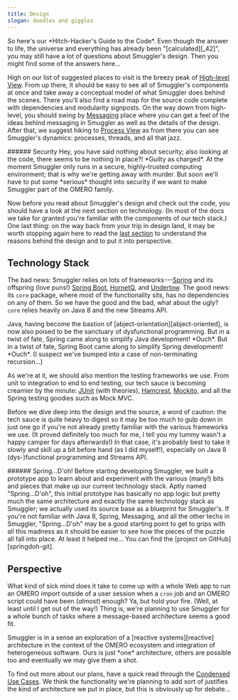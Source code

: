 ```yaml
---
title: Design
slogan: doodles and giggles
---
```


<p class="intro">
So here's our *Hitch-Hacker's Guide to the Code*. Even though the answer to
life, the universe and everything has already been "[calculated][_42]", you
may still have a lot of questions about Smuggler's design. Then you might
find some of the answers here...
</p>

High on our list of suggested places to visit is the breezy peak of
[High-level View][hi-level]. From up there, it should be easy to see all of
Smuggler's components at once and take away a conceptual model of what
Smuggler does behind the scenes. There you'll also find a road map for the
source code complete with dependencies and modularity signposts.
On the way down from high-level, you should swing by [Messaging][msg] place
where you can get a feel of the ideas behind messaging in Smuggler as well
as the details of the design.
After that, we suggest hiking to [Process View][proc-view] as from there
you can see Smuggler's dynamics: processes, threads, and all that jazz.

<div class="pull-quote">
###### Security
Hey, you have said nothing about security; also looking at the code, there
seems to be nothing in place?! *Guilty as charged*. At the moment Smuggler
only runs in a secure, highly-trusted computing environment; that is why
we're getting away with murder. But soon we'll have to put some *serious*
thought into security if we want to make Smuggler part of the OMERO family.
</div>

Now before you read about Smuggler's design and check out the code, you
should have a look at the next section on technology. (In most of the
docs we take for granted you're familiar with the components of our tech
stack.)
One last thing: on the way back from your trip in design land, it may be
worth stopping again here to read the [last section](#perspective) to
understand the reasons behind the design and to put it into perspective.


Technology Stack
----------------
The bad news: Smuggler relies on lots of frameworks---[Spring][spring] and
its offspring (love puns!) [Spring Boot][booty], [HornetQ][hornetq], and
[Undertow][undertow]. The good news: its `core` package, where most of
the functionality sits, has no dependencies on any of them. So we have the
good and the bad, what about the ugly? `core` relies heavily on Java 8 and
the new Streams API.

<p class="side-note">
Java, having become the bastion of [abject-orientation][abject-oriented],
is now also poised to be the sanctuary of dysfunctional programming.
But in a twist of fate, Spring came along to simplify Java development!
*Ouch*. But in a twist of fate, Spring Boot came along to simplify Spring
development! *Ouch*. (I suspect we've bumped into a case of non-terminating
recursion...)
</p>

As we're at it, we should also mention the testing frameworks we use.
From unit to integration to end to end testing, our tech sauce is becoming
creamier by the minute: [JUnit][junit] (with theories), [Hamcrest][hamcrest],
[Mockito][mockito], and all the Spring testing goodies such as Mock MVC.

Before we dive deep into the design and the source, a word of caution: the
tech sauce is quite heavy to digest so it may be too much to gulp down in
just one go if you're not already pretty familiar with the various frameworks
we use. (It proved definitely too much for me, I tell you my tummy wasn't a
happy camper for days afterwards!)
In that case, it's probably best to take it slowly and skill up a bit before
hand (as I did myself!), especially on Java 8 (dys-)functional programming
and Streams API.

<div class="side-note">
###### Spring...D'oh!
Before starting developing Smuggler, we built a prototype app to learn about
and experiment with the various (many!) bits and pieces that make up our
current technology stack. Aptly named "Spring...D'oh", this initial prototype
has basically no app logic but pretty much the same architecture and exactly
the same technology stack as Smuggler; we actually used its source base as a
blueprint for Smuggler's.
If you're not familiar with Java 8, Spring, Messaging, and all the other
techs in Smuggler, "Spring...D'oh" may be a good starting point to get to
grips with all this madness as it should be easier to see how the pieces
of the puzzle all fall into place. At least it helped me...
You can find the [project on GitHub][springdoh-git].
</div>


Perspective
-----------
What kind of sick mind does it take to come up with a whole Web app to run
an OMERO import outside of a user session when a `cron` job and an OMERO
script could have been (*almost*) enough? Ya, but hold your fire. (Well, at
least until I get out of the way!) Thing is, we're planning to use Smuggler
for a whole bunch of tasks where a message-based architecture seems a good
fit.

<p class="pull-quote">
Smuggler is in a sense an exploration of a [reactive systems][reactive]
architecture in the context of the OMERO ecosystem and integration of
heterogeneous software. Ours is just *one* architecture, others are
possible too and eventually we may give them a shot.
</p>

To find out more about our plans, have a quick read through the [Condensed
Use Cases][use-cases]. We think the functionality we're planning to add
sort of justifies the kind of architecture we put in place, but this is
obviously up for debate...




[_42]: https://en.wikipedia.org/wiki/42_(number)#The_Hitchhiker.27s_Guide_to_the_Galaxy
  "The Answer to the Ultimate Question of Life, the Universe, and Everything"
[abject-oriented]: http://typicalprogrammer.com/abject-oriented/
  "Introduction to Abject-Oriented Programming"
[booty]: http://projects.spring.io/spring-boot/
  "Spring Boot Home"
[hi-level]: high-level/index.html
  "High-level View"
[hamcrest]: http://hamcrest.org/
  "Hamcrest Home"
[hornetq]: http://hornetq.jboss.org/
  "HornetQ Home"
[junit]: http://junit.org/
  "JUnit Home"
[mockito]: http://mockito.org/
  "Mockito Home"
[msg]: messaging/index.html
  "Messaging"
[proc-view]: high-level/process-view.html
  "Process View"
[reactive]: http://www.reactivemanifesto.org/
  "Reactive Manifesto"
[spring]: https://spring.io/
  "Spring Home"
[springdoh-git]: https://github.com/c0c0n3/spring-doh
  "Spring D'oh Project on GitHub"
[undertow]: http://undertow.io/
  "Undertow Home"
[use-cases]: /content/use-cases/index.html
  "Condensed Use Cases"
